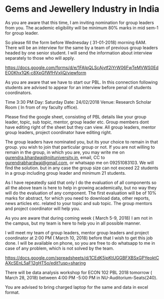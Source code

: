# Gems and Jewellery Industry in India

As you are aware that this time, I am inviting nomination for group leaders from you. The academic eligibility will be minimum 80% marks in mid sem-1 for group leader.

So please fill the form before Wednesday ( 31-01-2018) morning 6AM. There will be an interview for the same by a team of previous group leaders headed by one senior student. I will send the information about interview separately to those who will apply.

https://docs.google.com/forms/d/e/1FAIpQLScAjvtf2iYrW06FwTeMVWS0EdEO0Khx1QK-c8XpGfWfHVxIjQ/viewform

As you are aware that we have to start our PBL. In this connection following students are advised to appear for an interview before penal of students coordinators.

Time 3:30 PM
Day: Saturday
Date: 24/02/2018
Venue: Research Scholar Room ( In from of my faculty office).

Please find the google sheet, consisting of PBL details like your group leader, topic, sub topic, mentor, group leader etc. Group members dont have editing right of the sheet but they can view. All group leaders, mentor group leaders, project coordinator have editing right.

The group leaders have nominated you, but its your choice to remain in that group. you wish to join that particular group or not. If you are not willing to remain in the group, in which you are, you may write me on gurendra.bhardwaj@niituniversity.in, email, CC to gurendrabhardwaj@gmail.com, or whatsapp me on 09251083103. We will find the solution. but in any case the group size can not exceed 22 students in a group including group leader and minimum 21 students.

As I have repeatedly said that only I do the evaluation of all components so all the above team is here to help in growing academically, but no way they will do the evaluation of any component. The first evaluation will be of 10% marks for abstract, for which you need to download data, other reports, news articles etc. related to your topic and sub topic. The group mentors and project coordinator will help you.

As you are aware that during coming week ( March 5-9, 2018) I am not in the campus, but my team is here to help you in all possible manner.

I will meet my team of group leaders, mentor group leaders and project coordinator at  2:00 PM ( March 10, 2018) before that I wish to get this job done. I will be available on phone, so you are free to do whatsapp to me in case of any problem, which is not solved by the team.

https://docs.google.com/spreadsheets/d/1CEdK5ipKtUGGBFXBSxGPYeoktCAXcSEnL5aF12gHT5o/edit?usp=sharing

There will be data analysis workshop for ECON 102 PBL 2018 tomorrow ( March 28, 2018) between 4:00 PM -5:00 PM in NU-Auditorium-Seats(240).

You are advised to bring charged laptop for the same and data in excel format.
